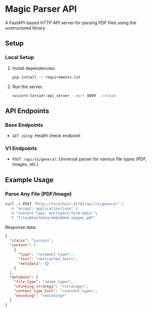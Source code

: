 # Magic Parser API

A FastAPI-based HTTP API server for parsing PDF files using the unstructured library.

## Setup

### Local Setup

1. Install dependencies:
   ```bash
   pip install -r requirements.txt
   ```

2. Run the server:
   ```bash
   uvicorn tarsier:api_server --port 8899 --reload
   ```

## API Endpoints

### Base Endpoints
- `GET /ping`: Health check endpoint

### V1 Endpoints
- `POST /api/v1/general`: Universal parser for various file types (PDF, images, etc.)

## Example Usage

### Parse Any File (PDF/Image)

```bash
curl -X POST "http://localhost:31792/api/v1/general" \
  -H "accept: application/json" \
  -H "Content-Type: multipart/form-data" \
  -F "file=@testdata/embedded-images.pdf"
```

Response data:

```json
{
  "status": "success",
  "content": [
    {
      "type": "<element_type>",
      "text": "<extracted_text>",
      "metadata": {}
    }
  ],
  "metadata": {
    "file_type": "<mime_type>",
    "chunking_strategy": "<strategy>",
    "content_type_hint": "<content_type>",
    "encoding": "<encoding>"
  }
}
```
